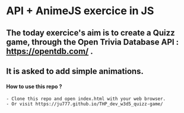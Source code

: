 # API + AnimeJS exercice in JS

## The today exercice's aim is to create a Quizz game, through the Open Trivia Database API : https://opentdb.com/ .
## It is asked to add simple animations. 

#### How to use this repo ?
    - Clone this repo and open index.html with your web browser.
    - Or visit https://ju777.github.io/THP_dev_w3d5_quizz-game/